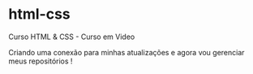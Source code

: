 # html-css
 Curso HTML & CSS - Curso em Video

 Criando uma conexão para minhas atualizações e agora vou gerenciar meus repositórios !
